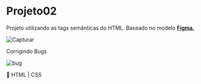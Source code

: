 # Projeto02

Projeto utilizando as tags semânticas do HTML.
Baseado no modelo [**Figma.**](https://www.figma.com/file/JR9K1v9H4tgzZBxtmcW09w/Explorer---Projeto-02-(Copy)?node-id=1%3A5&t=ARIBp816Gy5cY3rB-0)

![Capturar](https://user-images.githubusercontent.com/81052476/221067585-7848dab3-e8c0-4490-a922-a30beb04fdf3.PNG)

Corrigindo Bugs

![bug](https://user-images.githubusercontent.com/81052476/221271229-4650e856-a6cc-4976-b4af-088fff441f48.PNG)

:seedling: HTML | CSS
